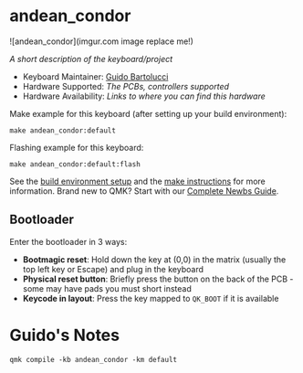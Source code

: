# andean_condor

![andean_condor](imgur.com image replace me!)

*A short description of the keyboard/project*

* Keyboard Maintainer: [Guido Bartolucci](https://github.com/guidoism)
* Hardware Supported: *The PCBs, controllers supported*
* Hardware Availability: *Links to where you can find this hardware*

Make example for this keyboard (after setting up your build environment):

    make andean_condor:default

Flashing example for this keyboard:

    make andean_condor:default:flash

See the [build environment setup](https://docs.qmk.fm/#/getting_started_build_tools) and the [make instructions](https://docs.qmk.fm/#/getting_started_make_guide) for more information. Brand new to QMK? Start with our [Complete Newbs Guide](https://docs.qmk.fm/#/newbs).

## Bootloader

Enter the bootloader in 3 ways:

* **Bootmagic reset**: Hold down the key at (0,0) in the matrix (usually the top left key or Escape) and plug in the keyboard
* **Physical reset button**: Briefly press the button on the back of the PCB - some may have pads you must short instead
* **Keycode in layout**: Press the key mapped to `QK_BOOT` if it is available


# Guido's Notes

    qmk compile -kb andean_condor -km default
    
    
